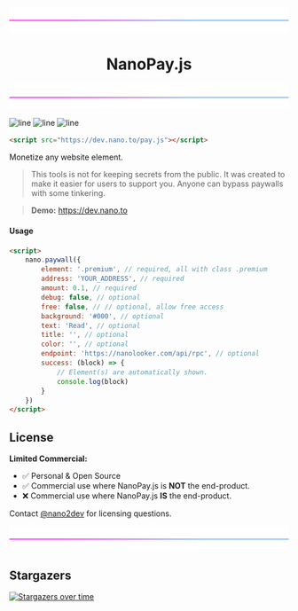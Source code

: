 ![line](https://github.com/fwd/n2/raw/master/.github/line.png)

<h1 align="center">NanoPay.js</h1>

![line](https://github.com/fwd/n2/raw/master/.github/line.png)

![line](https://github.com/fwd/nano-pay/raw/master/img/splash.png)
![line](https://github.com/fwd/nano-pay/raw/master/img/splash2.png)
![line](https://github.com/fwd/nano-pay/raw/master/img/splash3.png)

```html
<script src="https://dev.nano.to/pay.js"></script>
```

Monetize any website element.

> This tools is not for keeping secrets from the public. It was created to make it easier for users to support you. Anyone can bypass paywalls with some tinkering.

> **Demo:** <a target="_blank" href="https://dev.nano.to">https://dev.nano.to</a>

#### Usage

```html
<script>
    nano.paywall({ 
        element: '.premium', // required, all with class .premium
        address: 'YOUR_ADDRESS', // required
        amount: 0.1, // required
        debug: false, // optional
        free: false, // // optional, allow free access
        background: '#000', // optional
        text: 'Read', // optional
        title: '', // optional
        color: '', // optional
        endpoint: 'https://nanolooker.com/api/rpc', // optional
        success: (block) => {
            // Element(s) are automatically shown.
            console.log(block)
        }
    })
</script>
```

## License

**Limited Commercial:**

- ✅ Personal & Open Source
- ✅ Commercial use where NanoPay.js is **NOT** the end-product.
- ❌ Commercial use where NanoPay.js **IS** the end-product.

Contact [@nano2dev](mailto:support@nano.to) for licensing questions.

![line](https://github.com/fwd/n2/raw/master/.github/line.png)

## Stargazers

[![Stargazers over time](https://starchart.cc/fwd/nano-pay.svg)](https://github.com/fwd/nano-pay)
